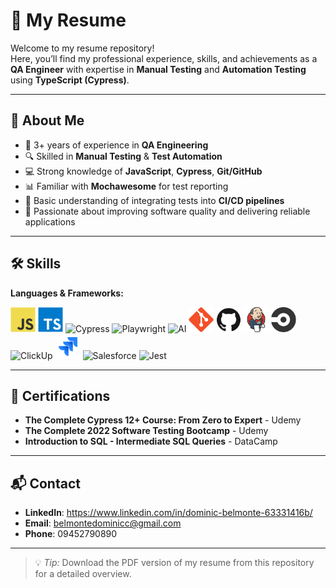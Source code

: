 # 📄 My Resume

Welcome to my resume repository!  
Here, you’ll find my professional experience, skills, and achievements as a **QA Engineer** with expertise in **Manual Testing** and **Automation Testing** using **TypeScript (Cypress)**.

---

## 📌 About Me
- 🧪 3+ years of experience in **QA Engineering**
- 🔍 Skilled in **Manual Testing** & **Test Automation**
- 💻 Strong knowledge of **JavaScript**, **Cypress**, **Git/GitHub**
- 📊 Familiar with **Mochawesome** for test reporting
- 🚀 Basic understanding of integrating tests into **CI/CD pipelines**
- 📂 Passionate about improving software quality and delivering reliable applications

---

## 🛠 Skills

**Languages & Frameworks:**  
<p align="left">
  <img src="https://raw.githubusercontent.com/devicons/devicon/master/icons/javascript/javascript-original.svg" alt="JavaScript" title="JavaScript" width="40" height="40"/>
  <img src="https://raw.githubusercontent.com/devicons/devicon/master/icons/typescript/typescript-original.svg" alt="TypeScript" title="TypeScript" width="40" height="40"/>
  <img src="https://raw.githubusercontent.com/cypress-io/cypress-icons/master/src/logo/cypress-io-logo-round.svg" alt="Cypress" title="Cypress" width="40" height="40"/>
  <img src="https://playwright.dev/img/playwright-logo.svg" alt="Playwright" title="Playwright" width="40" height="40"/>
  <img src="https://upload.wikimedia.org/wikipedia/commons/4/4d/OpenAI_Logo.svg" alt="AI" title="Artificial Intelligence" width="40" height="40"/>
  <img src="https://raw.githubusercontent.com/devicons/devicon/master/icons/git/git-original.svg" alt="Git" title="Git" width="40" height="40"/>
  <img src="https://raw.githubusercontent.com/devicons/devicon/master/icons/github/github-original.svg" alt="GitHub" title="GitHub" width="40" height="40"/>
  <img src="https://raw.githubusercontent.com/devicons/devicon/master/icons/jenkins/jenkins-original.svg" alt="Jenkins" title="Jenkins" width="40" height="40"/>
  <img src="https://raw.githubusercontent.com/devicons/devicon/master/icons/circleci/circleci-plain.svg" alt="CircleCI" title="CircleCI" width="40" height="40"/>
  <img src="https://clickup.com/images/for-se-page/clickup.png" alt="ClickUp" title="ClickUp" width="40" height="40"/>
  <img src="https://raw.githubusercontent.com/devicons/devicon/master/icons/jira/jira-original.svg" alt="Jira" title="Jira" width="40" height="40"/>
  <img src="https://encrypted-tbn0.gstatic.com/images?q=tbn:ANd9GcTC8tgeDcYtezt1igXtlWcIHvo6hRw_rKYhbQ&s" alt="Salesforce" title="Salesforce" width="40" height="40"/>
  <img src="https://encrypted-tbn0.gstatic.com/images?q=tbn:ANd9GcQQEVj5jghuo4OafOMQn89JJkqy4yqGF6xLLQ&s" alt="Jest" title="Jest" width="40" height="40"/>
</p>

---

## 📜 Certifications
- **The Complete Cypress 12+ Course: From Zero to Expert** - Udemy
- **The Complete 2022 Software Testing Bootcamp** - Udemy
- **Introduction to SQL - Intermediate SQL Queries** - DataCamp

---

## 📬 Contact
- **LinkedIn**: https://www.linkedin.com/in/dominic-belmonte-63331416b/
- **Email**: belmontedominicc@gmail.com
- **Phone**: 09452790890

---

> 💡 *Tip:* Download the PDF version of my resume from this repository for a detailed overview.
